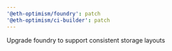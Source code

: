 ```yaml
---
'@eth-optimism/foundry': patch
'@eth-optimism/ci-builder': patch
---
```


Upgrade foundry to support consistent storage layouts

